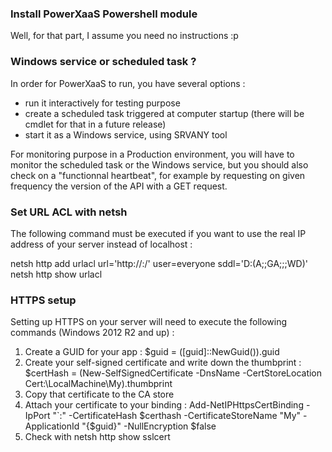 
### Install PowerXaaS Powershell module

Well, for that part, I assume you need no instructions :p


### Windows service or scheduled task ?

In order for PowerXaaS to run, you have several options :
  - run it interactively for testing purpose
  - create a scheduled task triggered at computer startup (there will be cmdlet for that in a future release)
  - start it as a Windows service, using SRVANY tool

For monitoring purpose in a Production environment, you will have to monitor the scheduled task or the Windows service, but you should also check on a "functionnal heartbeat", for example by requesting on given frequency the version of the API with a GET request.


### Set URL ACL with netsh

The following command must be executed if you want to use the real IP address of your server instead of localhost :

netsh http add urlacl url='http://_<ipaddress>_:_<port>_/' user=everyone sddl='D:(A;;GA;;;WD)'
netsh http show urlacl
  

### HTTPS setup

Setting up HTTPS on your server will need to execute the following commands (Windows 2012 R2 and up) :

1. Create a GUID for your app : $guid = ([guid]::NewGuid()).guid
2. Create your self-signed certificate and write down the thumbprint : $certHash = (New-SelfSignedCertificate -DnsName _<yourdnsname>_ -CertStoreLocation Cert:\LocalMachine\My).thumbprint
3. Copy that certificate to the CA store
4. Attach your certificate to your binding : Add-NetIPHttpsCertBinding -IpPort "_<ipaddress>_`:_<port>_" -CertificateHash $certhash -CertificateStoreName "My" -ApplicationId "{$guid}" -NullEncryption $false
5. Check with netsh http show sslcert


